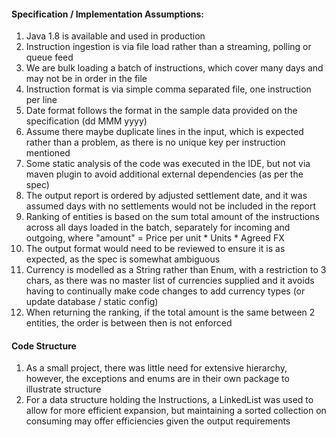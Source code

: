 #### Specification / Implementation Assumptions:
1. Java 1.8 is available and used in production
2. Instruction ingestion is via file load rather than a streaming, polling or queue feed
3. We are bulk loading a batch of instructions, which cover many days and may not be in order in the file
4. Instruction format is via simple comma separated file, one instruction per line
5. Date format follows the format in the sample data provided on the specification (dd MMM yyyy)
6. Assume there maybe duplicate lines in the input, which is expected rather than a problem, as there is no unique key per instruction mentioned
7. Some static analysis of the code was executed in the IDE, but not via maven plugin to avoid additional external dependencies (as per the spec)
8. The output report is ordered by adjusted settlement date, and it was assumed days with no settlements would not be included in the report
9. Ranking of entities is based on the sum total amount of the instructions across all days loaded in the batch, separately for incoming and outgoing, where "amount" = Price per unit * Units * Agreed FX
10. The output format would need to be reviewed to ensure it is as expected, as the spec is somewhat ambiguous
11. Currency is modelled as a String rather than Enum, with a restriction to 3 chars, as there was no master list of currencies supplied and it avoids having to continually make code changes to add currency types (or update database / static config)
12. When returning the ranking, if the total amount is the same between 2 entities, the order is between then is not enforced

#### Code Structure
1. As a small project, there was little need for extensive hierarchy, however, the exceptions and enums are in their own package to illustrate structure
2. For a data structure holding the Instructions, a LinkedList was used to allow for more efficient expansion,
but maintaining a sorted collection on consuming may offer efficiencies given the output requirements
